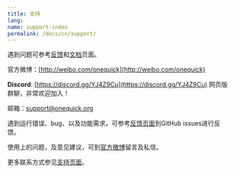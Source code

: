 ```yaml
---
title: 支持
lang: 
name: support-index
permalink: /docs/cn/support/
---
```


遇到问题可参考[反馈](/go?feedback)和[文档](/go?docs)页面。

官方微博：[http://weibo.com/onequick](http://weibo.com/onequick)

**Discord**: [https://discord.gg/YJ4Z9Cu](https://discord.gg/YJ4Z9Cu) 网页版群聊，非常欢迎加入！

邮箱：[support@onequick.org](mailto:support@onequick.org)  

遇到运行错误、bug、以及功能需求，可参考[反馈页面](/go?feedback)到GitHub issues进行反馈。

使用上的问题，及意见建议，可到[官方微博](http://weibo.com/onequick)留言及私信。

更多联系方式参见[支持页面](/go?support)。
